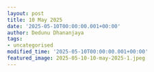 ```yaml
---
layout: post
title: 10 May 2025
date: '2025-05-10T00:00:00.001+00:00'
author: Dedunu Dhananjaya
tags:
- uncategorised
modified_time: '2025-05-10T00:00:00.001+00:00'
featured_image: 2025-05-10-10-may-2025-1.jpeg
---
```

